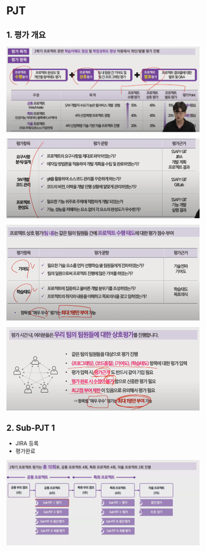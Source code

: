 # PJT

## 1. 평가 개요

![image-20210716090500793](PJT.assets/image-20210716090500793.png)

![image-20210716090601933](PJT.assets/image-20210716090601933.png)

![image-20210716090701520](PJT.assets/image-20210716090701520.png)

![image-20210716091201353](PJT.assets/image-20210716091201353.png)





## 2. Sub-PJT 1

- JIRA 등록
- 평가완료

![image-20210716093455168](PJT.assets/image-20210716093455168.png)













